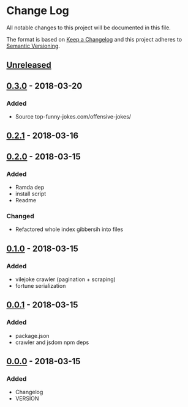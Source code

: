 # Change Log
All notable changes to this project will be documented in this file.

The format is based on [Keep a Changelog](http://keepachangelog.com/)
and this project adheres to [Semantic Versioning](http://semver.org/).

## [Unreleased]

## [0.3.0] - 2018-03-20
### Added
- Source top-funny-jokes.com/offensive-jokes/

## [0.2.1] - 2018-03-16

## [0.2.0] - 2018-03-15
### Added
- Ramda dep
- install script
- Readme

### Changed
- Refactored whole index gibbersih into files

## [0.1.0] - 2018-03-15
### Added
- vilejoke crawler (pagination + scraping)
- fortune serialization

## [0.0.1] - 2018-03-15
### Added
- package.json
- crawler and jsdom npm deps

## [0.0.0] - 2018-03-15
### Added
- Changelog
- VERSION

[Unreleased]: https://github.com/grissius/offensive-fortune/compare/v0.3.0...HEAD
[0.3.0]: https://github.com/grissius/offensive-fortune/compare/v0.2.1...v0.3.0
[0.2.1]: https://github.com/grissius/offensive-fortune/compare/v0.2.0...v0.2.1
[0.2.0]: https://github.com/grissius/offensive-fortune/compare/v0.1.0...v0.2.0
[0.1.0]: https://github.com/grissius/offensive-fortune/compare/v0.0.1...v0.1.0
[0.0.1]: https://github.com/grissius/offensive-fortune/compare/v0.0.0...v0.0.1
[0.0.0]: https://github.com/grissius/offensive-fortune/compare/0e1c31b...v0.0.0
